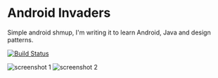 Android Invaders
========

Simple android shmup, I'm writing it to learn Android, Java and design patterns.

[![Build Status](https://travis-ci.org/cyberimp/Invaders.svg?branch=master)](https://travis-ci.org/cyberimp/Invaders)

![screenshot 1](https://github.com/cyberimp/Invaders/blob/master/device-2015-01-19-114429.png)
![screenshot 2](https://github.com/cyberimp/Invaders/blob/master/device-2015-01-19-114515.png)